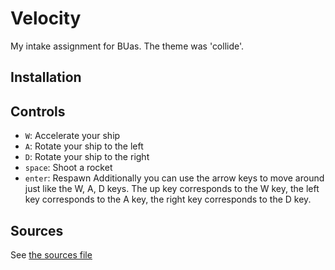 # Velocity
My intake assignment for BUas. The theme was 'collide'.
## Installation

## Controls
- `W`: Accelerate your ship
- `A`: Rotate your ship to the left
- `D`: Rotate your ship to the right
- `space`: Shoot a rocket
- `enter`: Respawn
Additionally you can use the arrow keys to move around just like the W, A, D keys. The up key corresponds to the W key, the left key corresponds to the A key, the right key corresponds to the D key.

## Sources
See [the sources file](assets/sources.txt)
